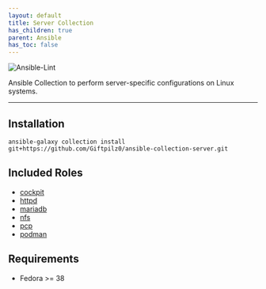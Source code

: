 ```yaml
---
layout: default
title: Server Collection
has_children: true
parent: Ansible
has_toc: false
---
```


![Ansible-Lint](https://github.com/giftpilz0/ansible-collection-server/actions/workflows/ci.yml/badge.svg)

Ansible Collection to perform server-specific configurations on Linux systems.

______________________________________________________________________

## Installation

`ansible-galaxy collection install git+https://github.com/Giftpilz0/ansible-collection-server.git`

## Included Roles

- [cockpit](cockpit/)
- [httpd](httpd/)
- [mariadb](mariadb/)
- [nfs](nfs/)
- [pcp](pcp/)
- [podman](podman/)

## Requirements

- Fedora >= 38
